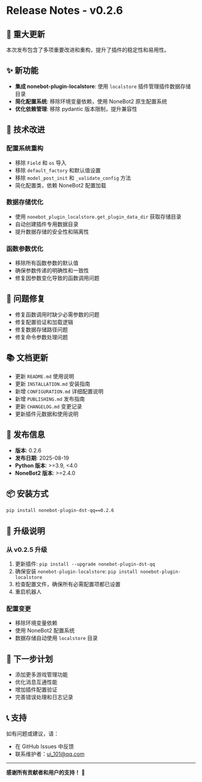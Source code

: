 # Release Notes - v0.2.6

## 🎉 重大更新

本次发布包含了多项重要改进和重构，提升了插件的稳定性和易用性。

## ✨ 新功能

- **集成 nonebot-plugin-localstore**: 使用 `localstore` 插件管理插件数据存储目录
- **简化配置系统**: 移除环境变量依赖，使用 NoneBot2 原生配置系统
- **优化依赖管理**: 移除 pydantic 版本限制，提升兼容性

## 🔧 技术改进

### 配置系统重构
- 移除 `Field` 和 `os` 导入
- 移除 `default_factory` 和默认值设置
- 移除 `model_post_init` 和 `_validate_config` 方法
- 简化配置类，依赖 NoneBot2 配置加载

### 数据存储优化
- 使用 `nonebot_plugin_localstore.get_plugin_data_dir` 获取存储目录
- 自动创建插件专用数据目录
- 提升数据存储的安全性和隔离性

### 函数参数优化
- 移除所有函数参数的默认值
- 确保参数传递的明确性和一致性
- 修复因参数变化导致的函数调用问题

## 🐛 问题修复

- 修复函数调用时缺少必需参数的问题
- 修复配置验证和加载逻辑
- 修复数据存储路径问题
- 修复命令参数处理问题

## 📚 文档更新

- 更新 `README.md` 使用说明
- 更新 `INSTALLATION.md` 安装指南
- 新增 `CONFIGURATION.md` 详细配置说明
- 新增 `PUBLISHING.md` 发布指南
- 更新 `CHANGELOG.md` 变更记录
- 更新插件元数据和使用说明

## 🚀 发布信息

- **版本**: 0.2.6
- **发布日期**: 2025-08-19
- **Python 版本**: >=3.9, <4.0
- **NoneBot2 版本**: >=2.4.0

## 📦 安装方式

```bash
pip install nonebot-plugin-dst-qq==0.2.6
```

## 🔄 升级说明

### 从 v0.2.5 升级
1. 更新插件: `pip install --upgrade nonebot-plugin-dst-qq`
2. 确保安装 `nonebot-plugin-localstore`: `pip install nonebot-plugin-localstore`
3. 检查配置文件，确保所有必需配置项都已设置
4. 重启机器人

### 配置变更
- 移除环境变量依赖
- 使用 NoneBot2 配置系统
- 数据存储自动使用 `localstore` 目录

## 🎯 下一步计划

- 添加更多游戏管理功能
- 优化消息互通性能
- 增加插件配置验证
- 完善错误处理和日志记录

## 📞 支持

如有问题或建议，请：
- 在 GitHub Issues 中反馈
- 联系维护者：ui_101@qq.com

---

**感谢所有贡献者和用户的支持！** 🎉
